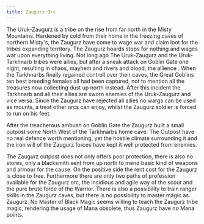```yaml
---
title: Zaugurz Orc
---
```


The Uruk-Zaugurz is a tribe on the rise from far north in the Misty
Mountains. Hardened by cold from their home in the freezing caves of
northern Misty's, the Zaugurz have come to wage war and claim loot for
the tribes expanding territory. The Zaugurz hoards stops for nothing and
wages war upon everything living. Not long ago The Uruk-Zaugurz and the
Uruk-Tarkhnarb tribes were allies, but after a sneak attack on Goblin
Gate one night, resulting in chaos, mayhem and rivers and blood, the
allience . When the Tarkhnarbs finally regained controll over their
caves, the Great Goblins ten best breeding females all had been
captured, not to mention all the treasures now collecting dust up north
instead. After this incident the Tarkhnarb and all their allies are
sworn enemies of the Uruk-Zaugurz and vice versa. Since the Zaugurz have
rejected all allies no wargs can be used as mounts, a treat other orcs
can enjoy, whilst the Zaugurz soldier is forced to run on his feet.

After the treacherous ambush on Goblin Gate the Zaugurz built a small
outpost some North West of the Tarkhnarbs home cave. The Outpost have no
real defence worth mentioning, yet the hostile climate surrounding it
and the iron will of the Zaugurz forces have kept it well protected from
enemies.

The Zaugurz outpost does not only offers poor protection, there is also
no stores, only a blacksmith sent from up north to mend basic kind of
weapons and armour for the cause. On the positive side the rent cost for
the Zaugurz is close to free. Furthermore there are only two paths of
profession available for the Zaugurz orc, the insidious and agile way of
the scout and the pure brute force of the Warrior. There is also a
possibility to train ranger skills in the Zaugurz caves, but there is no
possibility to master magic as Zaugurz. No Master of Black Magic seems
willing to teach the Zaugurz tribe magic, rendering the usage of Mana
obsolete, thus Zaugurz have no Mana points.